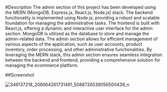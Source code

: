 #Description 
The admin section of this project has been developed using the MERN (MongoDB, Express.js, React.js, Node.js) stack. The backend functionality is implemented using Node.js, providing a robust and scalable foundation for managing the administrative tasks. The frontend is built with React.js, offering a dynamic and interactive user interface for the admin section. MongoDB is utilized as the database to store and manage the admin-related data. The admin section allows for efficient management of various aspects of the application, such as user accounts, product inventory, order processing, and other administrative functionalities. By leveraging the MERN stack, this admin section ensures seamless integration between the backend and frontend, providing a comprehensive solution for managing the ecommerce platform.


##Screenshot

![346137218_206664261731491_5088726539056500439_n](https://github.com/icchigoo/adminapp/assets/79775763/7933ead1-f835-49f5-b95d-18ff82eb7675)

